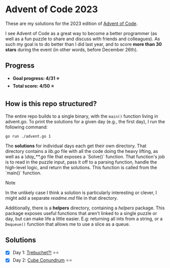 # Advent of Code 2023

These are my solutions for the 2023 edition of [Advent of Code](https://adventofcode.com/).

I see Advent of Code as a great way to become a better programmer (as well as a fun puzzle to share and discuss with friends and colleagues). As such my goal is to do better than I did last year, and to score **more than 30 stars** during the event (in other words, before December 26th).

## Progress

- **Goal progress: 4/31 :star:**
- **Total score: 4/50 :star:**

## How is this repo structured?

The entire repo builds to a single binary, with the `main()` function living in advent.go. To print the solutions for a given day (e.g., the first day), I run the following command:
~~~
go run ./advent.go 1
~~~
The **solutions** for individual days each get their own directory. That directory contains a *lib.go* file with all the code doing the heavy lifting, as well as a *\day_\*\*.go* file that exposes a ´Solve()´ function. That function's job is to read in the puzzle input, pass it off to a parsing function, handle the high-level logic, and return the solutions. This function is called from the ´main()´ function.

> [!Note]
> In the unlikely case I think a solution is particularly interesting or clever, I might add a separate *readme.md* file in that directory.

Additionally, there is a **helpers** directory, containing a *helpers* package. This package exposes useful functions that aren't linked to a single puzzle or day, but can make life a little easier. E.g: returning all ints from a string, or a `Dequeue()` function that allows me to use a slice as a queue.

## Solutions

- [X] Day 1: [Trebuchet?!](https://github.com/andreasduerloo/Advent_of_Code_2023/tree/main/day_01) :star::star:
- [X] Day 2: [Cube Conundrum](https://github.com/andreasduerloo/Advent_of_Code_2023/tree/main/day_02) :star::star: